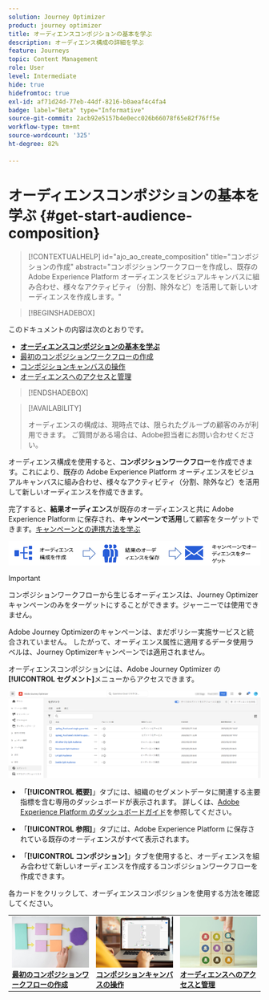 ```yaml
---
solution: Journey Optimizer
product: journey optimizer
title: オーディエンスコンポジションの基本を学ぶ
description: オーディエンス構成の詳細を学ぶ
feature: Journeys
topic: Content Management
role: User
level: Intermediate
hide: true
hidefromtoc: true
exl-id: af71d24d-77eb-44df-8216-b0aeaf4c4fa4
badge: label="Beta" type="Informative"
source-git-commit: 2acb92e5157b4e0ecc026b66078f65e82f76ff5e
workflow-type: tm+mt
source-wordcount: '325'
ht-degree: 82%

---
```


# オーディエンスコンポジションの基本を学ぶ {#get-start-audience-composition}

>[!CONTEXTUALHELP]
>id="ajo_ao_create_composition"
>title="コンポジションの作成"
>abstract="コンポジションワークフローを作成し、既存の Adobe Experience Platform オーディエンスをビジュアルキャンバスに組み合わせ、様々なアクティビティ（分割、除外など）を活用して新しいオーディエンスを作成します。"

>[!BEGINSHADEBOX]

このドキュメントの内容は次のとおりです。

* **[オーディエンスコンポジションの基本を学ぶ](get-started-audience-orchestration.md)**
* [最初のコンポジションワークフローの作成](create-compositions.md)
* [コンポジションキャンバスの操作](composition-canvas.md)
* [オーディエンスへのアクセスと管理](access-audiences.md)

>[!ENDSHADEBOX]

>[!AVAILABILITY]
>
>オーディエンスの構成は、現時点では、限られたグループの顧客のみが利用できます。 ご質問がある場合は、Adobe担当者にお問い合わせください。

オーディエンス構成を使用すると、**コンポジションワークフロー**&#x200B;を作成できます。これにより、既存の Adobe Experience Platform オーディエンスをビジュアルキャンバスに組み合わせ、様々なアクティビティ（分割、除外など）を活用して新しいオーディエンスを作成できます。

完了すると、**結果オーディエンス**&#x200B;が既存のオーディエンスと共に Adobe Experience Platform に保存され、**キャンペーンで活用**&#x200B;して顧客をターゲットできます。[キャンペーンとの連携方法を学ぶ](../campaigns/get-started-with-campaigns.md)

![](assets/audiences-process.png)

>[!IMPORTANT]
>
>コンポジションワークフローから生じるオーディエンスは、Journey Optimizer キャンペーンのみをターゲットにすることができます。ジャーニーでは使用できません。
>
>Adobe Journey Optimizerのキャンペーンは、まだポリシー実施サービスと統合されていません。 したがって、オーディエンス属性に適用するデータ使用ラベルは、Journey Optimizerキャンペーンでは適用されません。

オーディエンスコンポジションには、Adobe Journey Optimizer の&#x200B;**[!UICONTROL セグメント]**&#x200B;メニューからアクセスできます。

![](assets/audiences-browse.png)

* 「**[!UICONTROL 概要]**」タブには、組織のセグメントデータに関連する主要指標を含む専用のダッシュボードが表示されます。 詳しくは、[Adobe Experience Platform のダッシュボードガイド](https://experienceleague.adobe.com/docs/experience-platform/dashboards/guides/segments.html?lang=ja)を参照してください。

* 「**[!UICONTROL 参照]**」タブには、Adobe Experience Platform に保存されている既存のオーディエンスがすべて表示されます。

* 「**[!UICONTROL コンポジション]**」タブを使用すると、オーディエンスを組み合わせて新しいオーディエンスを作成するコンポジションワークフローを作成できます。

各カードをクリックして、オーディエンスコンポジションを使用する方法を確認してください。

<table style="table-layout:fixed"><tr style="border: 0;">
<td><a href="create-compositions.md"><img alt="コンポジションワークフローの作成" src="../assets/do-not-localize/ao-workflows.jpg"></a>
<div><a href="create-compositions.md"><strong>最初のコンポジションワークフローの作成</strong></a></div></td>
<td><a href="composition-canvas.md"><img alt="コンポジションキャンバスの操作" src="../assets/do-not-localize/ao-canvas.jpg"></a>
<div><a href="composition-canvas.md"><strong>コンポジションキャンバスの操作</strong></a></div></td>
<td><a href="access-audiences.md"><img alt="オーディエンスへのアクセスと管理" src="../assets/do-not-localize/ao-audiences.jpeg"></a>
<div><a href="access-audiences.md"><strong>オーディエンスへのアクセスと管理</strong></a></div></td>
</tr></table>
